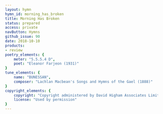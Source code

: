 ```yaml
---
layout: hymn
hymn_id: morning_has_broken
title: Morning Has Broken
status: prepared
access: private
navButton: Hymns
github_issue: 90
date: 2018-10-10
products:
- review
poetry_elements: {
    meter: "5.5.5.4 D",
    poet: "Eleanor Farjeon (1931)"
}
tune_elements: {
    name: "BUNESSAN",
    composer: "Lachlan Macbean's Songs and Hymns of the Gael (1888)"
}
copyright_elements: {
    copyright: "Copyright administered by David Higham Associates Limited, London",
    license: "Used by permission"
}
---
```



